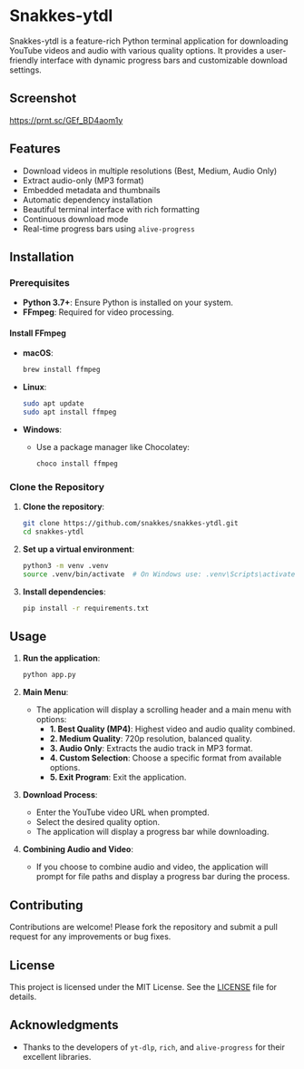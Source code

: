 # Snakkes-ytdl

Snakkes-ytdl is a feature-rich Python terminal application for downloading YouTube videos and audio with various quality options. It provides a user-friendly interface with dynamic progress bars and customizable download settings.

## Screenshot

https://prnt.sc/GEf_BD4aom1y

## Features

- Download videos in multiple resolutions (Best, Medium, Audio Only)
- Extract audio-only (MP3 format)
- Embedded metadata and thumbnails
- Automatic dependency installation
- Beautiful terminal interface with rich formatting
- Continuous download mode
- Real-time progress bars using `alive-progress`

## Installation

### Prerequisites

- **Python 3.7+**: Ensure Python is installed on your system.
- **FFmpeg**: Required for video processing.

#### Install FFmpeg

- **macOS**:
  ```bash
  brew install ffmpeg
  ```

- **Linux**:
  ```bash
  sudo apt update
  sudo apt install ffmpeg
  ```

- **Windows**:
  - Use a package manager like Chocolatey:
    ```powershell
    choco install ffmpeg
    ```

### Clone the Repository

1. **Clone the repository**:
   ```bash
   git clone https://github.com/snakkes/snakkes-ytdl.git
   cd snakkes-ytdl
   ```

2. **Set up a virtual environment**:
   ```bash
   python3 -m venv .venv
   source .venv/bin/activate  # On Windows use: .venv\Scripts\activate
   ```

3. **Install dependencies**:
   ```bash
   pip install -r requirements.txt
   ```

## Usage

1. **Run the application**:
   ```bash
   python app.py
   ```

2. **Main Menu**:
   - The application will display a scrolling header and a main menu with options:
     - **1. Best Quality (MP4)**: Highest video and audio quality combined.
     - **2. Medium Quality**: 720p resolution, balanced quality.
     - **3. Audio Only**: Extracts the audio track in MP3 format.
     - **4. Custom Selection**: Choose a specific format from available options.
     - **5. Exit Program**: Exit the application.

3. **Download Process**:
   - Enter the YouTube video URL when prompted.
   - Select the desired quality option.
   - The application will display a progress bar while downloading.

4. **Combining Audio and Video**:
   - If you choose to combine audio and video, the application will prompt for file paths and display a progress bar during the process.

## Contributing

Contributions are welcome! Please fork the repository and submit a pull request for any improvements or bug fixes.

## License

This project is licensed under the MIT License. See the [LICENSE](LICENSE) file for details.

## Acknowledgments

- Thanks to the developers of `yt-dlp`, `rich`, and `alive-progress` for their excellent libraries. 
